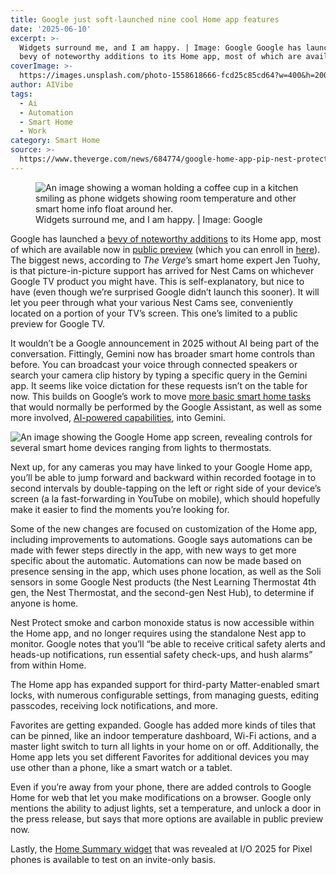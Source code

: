 ```yaml
---
title: Google just soft-launched nine cool Home app features
date: '2025-06-10'
excerpt: >-
  Widgets surround me, and I am happy. | Image: Google Google has launched a
  bevy of noteworthy additions to its Home app, most of which are available n...
coverImage: >-
  https://images.unsplash.com/photo-1558618666-fcd25c85cd64?w=400&h=200&fit=crop&auto=format
author: AIVibe
tags:
  - Ai
  - Automation
  - Smart Home
  - Work
category: Smart Home
source: >-
  https://www.theverge.com/news/684774/google-home-app-pip-nest-protect-automations-favorites
---
```


											

						
<figure>

<img alt="An image showing a woman holding a coffee cup in a kitchen smiling as phone widgets showing room temperature and other smart home info float around her." data-caption="Widgets surround me, and I am happy. | Image: Google" data-portal-copyright="Image: Google" data-has-syndication-rights="1" src="https://platform.theverge.com/wp-content/uploads/sites/2/2025/06/Cover-Image.png?quality=90&#038;strip=all&#038;crop=0,0,100,100" />
	<figcaption>Widgets surround me, and I am happy. | Image: Google</figcaption>
</figure>
<p class="has-text-align-none">Google has launched a <a href="https://www.googlenestcommunity.com/t5/Blog/Google-Home-Update-Spring-2025-Make-it-your-own-with-Google-Home/ba-p/713080?emcs_t=S2h8ZW1haWx8Ym9hcmRfc3Vic2NyaXB0aW9ufE1CUVM5S1VYTVRSR0xLfDcxMzA4MHxTVUJTQ1JJUFRJT05TfGhL">bevy of noteworthy additions</a> to its Home app, most of which are available now in <a href="https://www.theverge.com/2022/11/9/23449215/google-home-app-public-preview">public preview</a> (which you can enroll in <a href="https://support.google.com/googlenest/answer/12494697?hl=en#zippy=%2Chow-to-join-public-preview">here</a>). The biggest news, according to <em>The Verge</em>’s smart home expert Jen Tuohy, is that picture-in-picture support has arrived for Nest Cams on whichever Google TV product you might have. This is self-explanatory, but nice to have (even though we’re surprised Google didn’t launch this sooner). It will let you peer through what your various Nest Cams see, conveniently located on a portion of your TV’s screen. This one’s limited to a public preview for Google TV.</p>

<p class="has-text-align-none">It wouldn’t be a Google announcement in 2025 without AI being part of the conversation. Fittingly, Gemini now has broader smart home controls than before. You can broadcast your voice through connected speakers or search your camera clip history by typing a specific query in the Gemini app. It seems like voice dictation for these requests isn’t on the table for now. This builds on Google’s work to move <a href="https://www.theverge.com/2024/11/1/24285283/google-smart-home-extension-gemini-app">more basic smart home tasks</a> that would normally be performed by the Google Assistant, as well as some more involved, <a href="https://www.theverge.com/2024/8/6/24213639/google-gemini-intelligence-ai-google-home-nest-aware">AI-powered capabilities</a>, into Gemini.</p>
<img src="https://platform.theverge.com/wp-content/uploads/sites/2/2025/06/Favorites-Page.jpg?quality=90&#038;strip=all&#038;crop=0,38.253288948139,100,23.493422103722" alt="An image showing the Google Home app screen, revealing controls for several smart home devices ranging from lights to thermostats." title="An image showing the Google Home app screen, revealing controls for several smart home devices ranging from lights to thermostats." data-has-syndication-rights="1" data-caption="You can add new types of tiles to your Favorites. | Image: Google" data-portal-copyright="Image: Google" />
<p class="has-text-align-none">Next up, for any cameras you may have linked to your Google Home app, you’ll be able to jump forward and backward within recorded footage in to second intervals by double-tapping on the left or right side of your device’s screen (a la fast-forwarding in YouTube on mobile), which should hopefully make it easier to find the moments you’re looking for.</p>

<p class="has-text-align-none">Some of the new changes are focused on customization of the Home app, including improvements to automations. Google says automations can be made with fewer steps directly in the app, with new ways to get more specific about the automatic. Automations can now be made based on presence sensing in the app, which uses phone location, as well as the Soli sensors in some Google Nest products (the Nest Learning Thermostat 4th gen, the Nest Thermostat, and the second-gen Nest Hub), to determine if anyone is home.</p>

<p class="has-text-align-none">Nest Protect smoke and carbon monoxide status is now accessible within the Home app, and no longer requires using the standalone Nest app to monitor. Google notes that you’ll “be able to receive critical safety alerts and heads-up notifications, run essential safety check-ups, and hush alarms” from within Home.</p>

<p class="has-text-align-none">The Home app has expanded support for third-party Matter-enabled smart locks, with numerous configurable settings, from managing guests, editing passcodes, receiving lock notifications, and more.</p>

<p class="has-text-align-none">Favorites are getting expanded. Google has added more kinds of tiles that can be pinned, like an indoor temperature dashboard, Wi-Fi actions, and a master light switch to turn all lights in your home on or off. Additionally, the Home app lets you set different Favorites for additional devices you may use other than a phone, like a smart watch or a tablet.</p>

<p class="has-text-align-none">Even if you’re away from your phone, there are added controls to Google Home for web that let you make modifications on a browser. Google only mentions the ability to adjust lights, set a temperature, and unlock a door in the press release, but says that more options are available in public preview now.</p>

<p class="has-text-align-none">Lastly, the <a href="https://www.theverge.com/news/672404/google-home-apis-gemini-intelligence-nest-smart-home">Home Summary widget</a> that was revealed at I/O 2025 for Pixel phones is available to test on an invite-only basis. </p>
<img src="https://platform.theverge.com/wp-content/uploads/sites/2/2025/05/Screenshot-2025-05-22-at-11.39.01%E2%80%AFAM.png?quality=90&#038;strip=all&#038;crop=0,1.0667697729549,100,97.86646045409" alt="" title="" data-has-syndication-rights="1" data-caption="" data-portal-copyright="" />
						
									
